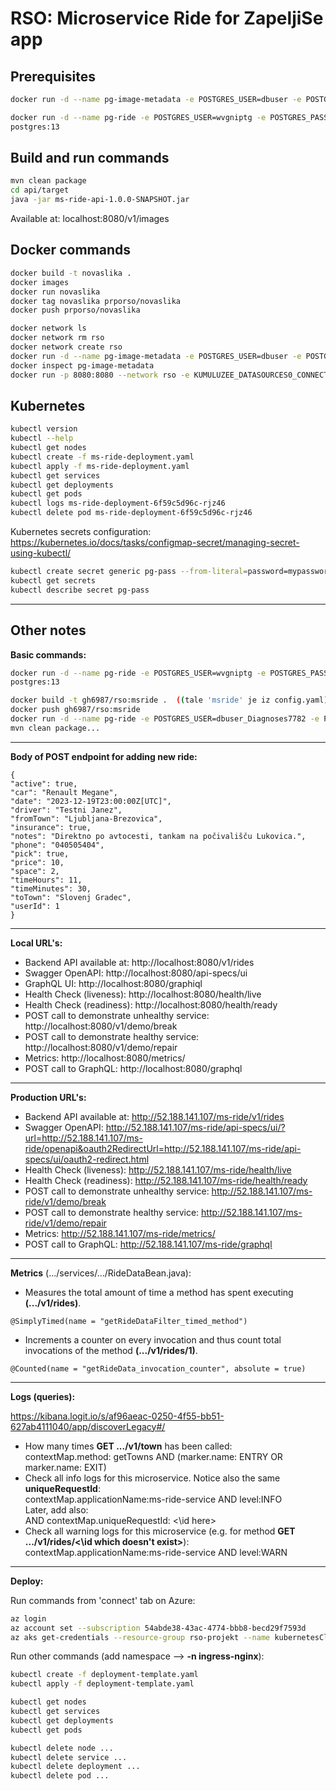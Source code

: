 # RSO: Microservice Ride for ZapeljiSe app

## Prerequisites

```bash
docker run -d --name pg-image-metadata -e POSTGRES_USER=dbuser -e POSTGRES_PASSWORD=postgres -e POSTGRES_DB=image-metadata -p 5434:5432 postgres:13

docker run -d --name pg-ride -e POSTGRES_USER=wvgniptg -e POSTGRES_PASSWORD=pqJ1wX3BPdwlvTBWEEnSM2klLIbZufyx -e POSTGRES_DB=msride -p 5434:5432 
postgres:13
```

## Build and run commands
```bash
mvn clean package
cd api/target
java -jar ms-ride-api-1.0.0-SNAPSHOT.jar
```
Available at: localhost:8080/v1/images

## Docker commands
```bash
docker build -t novaslika .   
docker images
docker run novaslika    
docker tag novaslika prporso/novaslika   
docker push prporso/novaslika  
```
```bash
docker network ls  
docker network rm rso
docker network create rso
docker run -d --name pg-image-metadata -e POSTGRES_USER=dbuser -e POSTGRES_PASSWORD=postgres -e POSTGRES_DB=image-metadata -p 5434:5432 --network rso postgres:13
docker inspect pg-image-metadata
docker run -p 8080:8080 --network rso -e KUMULUZEE_DATASOURCES0_CONNECTIONURL=jdbc:postgresql://pg-image-metadata:5432/image-metadata prporso/ms-ride:2022-11-14-12-45-13
```

## Kubernetes
```bash
kubectl version
kubectl --help
kubectl get nodes
kubectl create -f ms-ride-deployment.yaml 
kubectl apply -f ms-ride-deployment.yaml 
kubectl get services 
kubectl get deployments
kubectl get pods
kubectl logs ms-ride-deployment-6f59c5d96c-rjz46
kubectl delete pod ms-ride-deployment-6f59c5d96c-rjz46
```

Kubernetes secrets configuration: https://kubernetes.io/docs/tasks/configmap-secret/managing-secret-using-kubectl/

```bash
kubectl create secret generic pg-pass --from-literal=password=mypassword
kubectl get secrets
kubectl describe secret pg-pass
```

-----
## Other notes
**Basic commands:**
```bash
docker run -d --name pg-ride -e POSTGRES_USER=wvgniptg -e POSTGRES_PASSWORD=pqJ1wX3BPdwlvTBWEEnSM2klLIbZufyx -e POSTGRES_DB=msride -p 5434:5432
postgres:13

docker build -t gh6987/rso:msride .  ((tale 'msride' je iz config.yaml))
docker push gh6987/rso:msride
docker run -d --name pg-ride -e POSTGRES_USER=dbuser_Diagnoses7782 -e POSTGRES_PASSWORD=T3Bo32fu7yW#Gj^%r!%^ -e POSTGRES_DB=msride -p 5434:5432 postgres:13
mvn clean package...
```

-----
**Body of POST endpoint for adding new ride:**
```
{
"active": true,
"car": "Renault Megane",
"date": "2023-12-19T23:00:00Z[UTC]",
"driver": "Testni Janez",
"fromTown": "Ljubljana-Brezovica",
"insurance": true,
"notes": "Direktno po avtocesti, tankam na počivališču Lukovica.",
"phone": "040505404",
"pick": true,
"price": 10,
"space": 2,
"timeHours": 11,
"timeMinutes": 30,
"toTown": "Slovenj Gradec",
"userId": 1
}
```

-----
**Local URL's:**
- Backend API available at: http://localhost:8080/v1/rides
- Swagger OpenAPI: http://localhost:8080/api-specs/ui
- GraphQL UI: http://localhost:8080/graphiql
- Health Check (liveness): http://localhost:8080/health/live
- Health Check (readiness): http://localhost:8080/health/ready
- POST call to demonstrate unhealthy service: http://localhost:8080/v1/demo/break
- POST call to demonstrate healthy service: http://localhost:8080/v1/demo/repair
- Metrics: http://localhost:8080/metrics/
- POST call to GraphQL: http://localhost:8080/graphql

-----
**Production URL's:**
- Backend API available at: http://52.188.141.107/ms-ride/v1/rides
- Swagger OpenAPI: http://52.188.141.107/ms-ride/api-specs/ui/?url=http://52.188.141.107/ms-ride/openapi&oauth2RedirectUrl=http://52.188.141.107/ms-ride/api-specs/ui/oauth2-redirect.html
- Health Check (liveness): http://52.188.141.107/ms-ride/health/live
- Health Check (readiness): http://52.188.141.107/ms-ride/health/ready
- POST call to demonstrate unhealthy service: http://52.188.141.107/ms-ride/v1/demo/break
- POST call to demonstrate healthy service: http://52.188.141.107/ms-ride/v1/demo/repair
- Metrics: http://52.188.141.107/ms-ride/metrics/
- POST call to GraphQL: http://52.188.141.107/ms-ride/graphql

-----
**Metrics** (.../services/.../RideDataBean.java):
- Measures the total amount of time a method has spent executing **(.../v1/rides)**.
```
@SimplyTimed(name = "getRideDataFilter_timed_method")
```
- Increments a counter on every invocation and thus count total invocations of the method **(.../v1/rides/1)**.
```
@Counted(name = "getRideData_invocation_counter", absolute = true)
```

-----
**Logs (queries):**

https://kibana.logit.io/s/af96aeac-0250-4f55-bb51-627ab4111040/app/discoverLegacy#/

- How many times **GET .../v1/town** has been called: <br> contextMap.method: getTowns AND (marker.name: ENTRY OR marker.name: EXIT)
- Check all info logs for this microservice. Notice also the same **uniqueRequestId**: <br> contextMap.applicationName:ms-ride-service AND level:INFO <br> Later, add also: <br> AND contextMap.uniqueRequestId: <\id here>
- Check all warning logs for this microservice (e.g. for method **GET .../v1/rides/<\id which doesn't exist>**): <br> contextMap.applicationName:ms-ride-service AND level:WARN 

-----
**Deploy:**

Run commands from 'connect' tab on Azure:

```bash
az login
az account set --subscription 54abde38-43ac-4774-bbb8-becd29f7593d
az aks get-credentials --resource-group rso-projekt --name kubernetesClusterRso
```

Run other commands (add namespace --> **-n ingress-nginx**):

```bash
kubectl create -f deployment-template.yaml
kubectl apply -f deployment-template.yaml
```

```bash
kubectl get nodes
kubectl get services 
kubectl get deployments
kubectl get pods
```

```bash
kubectl delete node ...
kubectl delete service ...
kubectl delete deployment ...
kubectl delete pod ...
```